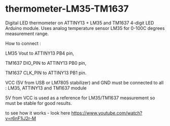 # thermometer-LM35-TM1637
Digital LED thermometer on ATTINY13 + LM35 and TM1637 4-digit LED Arduino module. 
Uses analog temperature sensor LM35 for 0-100C degrees measurement range.

How to connect :

LM35 Vout to ATTINY13 PB4 pin,

TM1637 DIO_PIN to ATTINY13 PB0 pin,

TM1637 CLK_PIN to ATTINY13 PB1 pin.

VCC (5V from USB or LM7805 stabilizer) and GND must be connected to all : LM35, ATTINY13 and TM1637 module

5V from VCC is used as a reference for LM35/TM1637 measurement so must be stable for good results.

to see how it works - look here https://www.youtube.com/watch?v=r6nF1iJ2r-M
